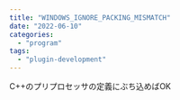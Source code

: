 ```yaml
---
title: "WINDOWS_IGNORE_PACKING_MISMATCH"
date: "2022-06-10"
categories: 
  - "program"
tags: 
  - "plugin-development"
---
```


C++のプリプロセッサの定義にぶち込めばOK
